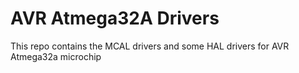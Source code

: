 # AVR Atmega32A Drivers
This repo contains the MCAL drivers and some HAL drivers for AVR Atmega32a microchip
